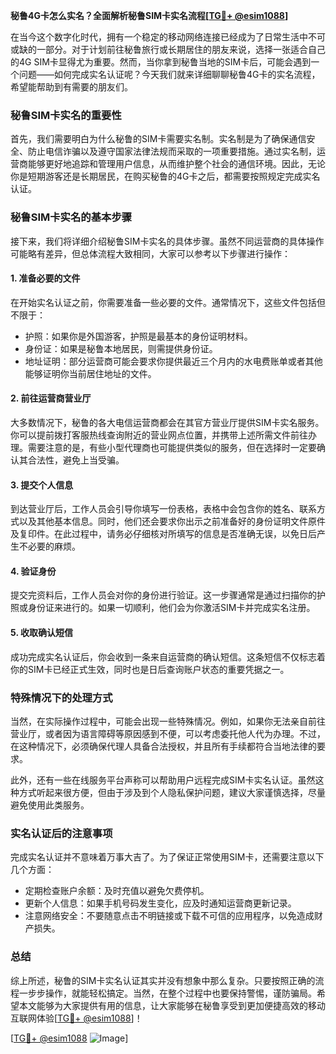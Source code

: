 **秘鲁4G卡怎么实名？全面解析秘鲁SIM卡实名流程[[TG💪+ @esim1088](https://t.me/s/esim1088)]**

在当今这个数字化时代，拥有一个稳定的移动网络连接已经成为了日常生活中不可或缺的一部分。对于计划前往秘鲁旅行或长期居住的朋友来说，选择一张适合自己的4G SIM卡显得尤为重要。然而，当你拿到秘鲁当地的SIM卡后，可能会遇到一个问题——如何完成实名认证呢？今天我们就来详细聊聊秘鲁4G卡的实名流程，希望能帮助到有需要的朋友们。

### 秘鲁SIM卡实名的重要性

首先，我们需要明白为什么秘鲁的SIM卡需要实名制。实名制是为了确保通信安全、防止电信诈骗以及遵守国家法律法规而采取的一项重要措施。通过实名制，运营商能够更好地追踪和管理用户信息，从而维护整个社会的通信环境。因此，无论你是短期游客还是长期居民，在购买秘鲁的4G卡之后，都需要按照规定完成实名认证。

### 秘鲁SIM卡实名的基本步骤

接下来，我们将详细介绍秘鲁SIM卡实名的具体步骤。虽然不同运营商的具体操作可能略有差异，但总体流程大致相同，大家可以参考以下步骤进行操作：

#### 1. 准备必要的文件

在开始实名认证之前，你需要准备一些必要的文件。通常情况下，这些文件包括但不限于：
- 护照：如果你是外国游客，护照是最基本的身份证明材料。
- 身份证：如果是秘鲁本地居民，则需提供身份证。
- 地址证明：部分运营商可能会要求你提供最近三个月内的水电费账单或者其他能够证明你当前居住地址的文件。

#### 2. 前往运营商营业厅

大多数情况下，秘鲁的各大电信运营商都会在其官方营业厅提供SIM卡实名服务。你可以提前拨打客服热线查询附近的营业网点位置，并携带上述所需文件前往办理。需要注意的是，有些小型代理商也可能提供类似的服务，但在选择时一定要确认其合法性，避免上当受骗。

#### 3. 提交个人信息

到达营业厅后，工作人员会引导你填写一份表格，表格中会包含你的姓名、联系方式以及其他基本信息。同时，他们还会要求你出示之前准备好的身份证明文件原件及复印件。在此过程中，请务必仔细核对所填写的信息是否准确无误，以免日后产生不必要的麻烦。

#### 4. 验证身份

提交完资料后，工作人员会对你的身份进行验证。这一步骤通常是通过扫描你的护照或身份证来进行的。如果一切顺利，他们会为你激活SIM卡并完成实名注册。

#### 5. 收取确认短信

成功完成实名认证后，你会收到一条来自运营商的确认短信。这条短信不仅标志着你的SIM卡已经正式生效，同时也是日后查询账户状态的重要凭据之一。

### 特殊情况下的处理方式

当然，在实际操作过程中，可能会出现一些特殊情况。例如，如果你无法亲自前往营业厅，或者因为语言障碍等原因感到不便，可以考虑委托他人代为办理。不过，在这种情况下，必须确保代理人具备合法授权，并且所有手续都符合当地法律的要求。

此外，还有一些在线服务平台声称可以帮助用户远程完成SIM卡实名认证。虽然这种方式听起来很方便，但由于涉及到个人隐私保护问题，建议大家谨慎选择，尽量避免使用此类服务。

### 实名认证后的注意事项

完成实名认证并不意味着万事大吉了。为了保证正常使用SIM卡，还需要注意以下几个方面：
- 定期检查账户余额：及时充值以避免欠费停机。
- 更新个人信息：如果手机号码发生变化，应及时通知运营商更新记录。
- 注意网络安全：不要随意点击不明链接或下载不可信的应用程序，以免造成财产损失。

### 总结

综上所述，秘鲁的SIM卡实名认证其实并没有想象中那么复杂。只要按照正确的流程一步步操作，就能轻松搞定。当然，在整个过程中也要保持警惕，谨防骗局。希望本文能够为大家提供有用的信息，让大家能够在秘鲁享受到更加便捷高效的移动互联网体验[[TG💪+ @esim1088](https://t.me/s/esim1088)]！

[[TG💪+ @esim1088](https://t.me/s/esim1088) ![Image](https://i.postimg.cc/4NQfJmqS/Snipaste-2025-05-13-00-14-12.png)]